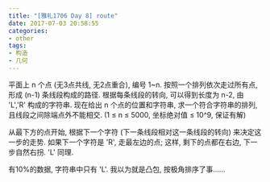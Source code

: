 ```yaml
---
title: "[雅礼1706 Day 8] route"
date: 2017-07-03 20:58:55
categories:
- other
tags:
- 构造
- 几何
---
```

平面上 n 个点 (无3点共线, 无2点重合), 编号 1~n. 按照一个排列依次走过所有点, 形成 (n-1) 条线段构成的路径. 根据每条线段的转向, 可以得到长度为 n-2, 由 'L','R' 构成的字符串. 现在给出 n 个点的位置和字符串, 求一个符合字符串的排列, 且线段之间除端点外不能相交. (1 &le; n &le; 5000, 坐标绝对值 &le; 10^9, 保证有解)
<!--more-->
从最下方的点开始, 根据下一个字符 (下一条线段相对这一条线段的转向) 来决定这一步的走势. 如果下一个字符是 'R', 走最左边的点; 这样, 剩下的点都在右边, 下一步自然右拐. 'L' 同理.

有10%的数据, 字符串中只有 'L'. 我以为就是凸包, 按极角排序了事......
